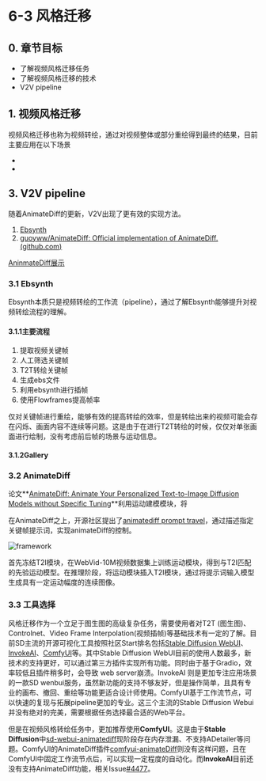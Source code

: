 # 6-3 风格迁移

## 0. 章节目标

- 了解视频风格迁移任务
- 了解视频风格迁移的技术
- V2V pipeline

## 1. 视频风格迁移

视频风格迁移也称为视频转绘，通过对视频整体或部分重绘得到最终的结果，目前主要应用在以下场景

-
-

## 3. V2V pipeline

随着AnimateDiff的更新，V2V出现了更有效的实现方法。

1. [Ebsynth](https://github.com/s9roll7/ebsynth_utility)
2. [guoyww/AnimateDiff: Official implementation of AnimateDiff. (github.com)](https://github.com/guoyww/AnimateDiff)

[AninmateDiff展示](https://www.reddit.com/media?url=https%3A%2F%2Fpreview.redd.it%2Fanimatediff-controlnet-x-3-v0-h2dgmgb3kkub1.png%3Fwidth%3D3160%26format%3Dpng%26auto%3Dwebp%26s%3D81c4f72508751fd69054425df6321489bf855ef9)

### 3.1 Ebsynth

Ebsynth本质只是视频转绘的工作流（pipeline），通过了解Ebsynth能够提升对视频转绘流程的理解。

#### 3.1.1主要流程

1. 提取视频关键帧
2. 人工筛选关键帧
3. T2T转绘关键帧
4. 生成ebs文件
5. 利用ebsynth进行插帧
6. 使用Flowframes提高帧率

仅对关键帧进行重绘，能够有效的提高转绘的效率，但是转绘出来的视频可能会存在闪烁、画面内容不连续等问题。这是由于在进行T2T转绘的时候，仅仅对单张画面进行绘制，没有考虑前后帧的场景与运动信息。

#### 3.1.2Gallery

### 3.2 AnimateDiff

论文**[AnimateDiff: Animate Your Personalized Text-to-Image Diffusion Models without Specific Tuning](https://arxiv.org/abs/2307.04725)**利用运动建模模块，将

在AnimateDiff之上，开源社区提出了[animatediff prompt travel](https://github.com/s9roll7/animatediff-cli-prompt-travel)，通过描述指定关键帧提示词，实现animateDiff的控制。

![framework](.\images\5-1-1-AnimateDiff-framework.jpg)

首先冻结T2I模块，在WebVid-10M视频数据集上训练运动模块，得到与T2I匹配的先验运动模型。在推理阶段，将运动模块插入T2I模块，通过将提示词输入模型生成具有一定运动幅度的连续图像。

### 3.3 工具选择

风格迁移作为一个立足于图生图的高级复杂任务，需要使用者对T2T (图生图)、Controlnet、Video Frame Interpolation(视频插帧)等基础技术有一定的了解。目前SD主流的开源可视化工具按照社区Start排名包括[Stable Diffusion WebUI](https://github.com/AUTOMATIC1111/stable-diffusion-webui)、[InvokeAI](https://github.com/invoke-ai/InvokeAI)、[ComfyUI](https://github.com/comfyanonymous/ComfyUI)等。其中Stable Diffusion WebUI目前的使用人数最多，新技术的支持更好，可以通过第三方插件实现所有功能。同时由于基于Gradio，效率较低且插件稍多时，会导致 web server崩溃。InvokeAI 则是更加专注应用场景的一款SD wenbui服务，虽然新功能的支持不够友好，但是操作简单，且具有专业的画布、撤回、重绘等功能更适合设计师使用。ComfyUI基于工作流节点，可以快速的复现与拓展pipeline更加的专业。这三个主流的Stable Diffusion Webui并没有绝对的完美，需要根据任务选择最合适的Web平台。

但是在视频风格转绘任务中，更加推荐使用**ComfyUI**。这是由于**Stable Diffusion**中[sd-webui-animatediff](https://github.com/continue-revolution/sd-webui-animatediff)现阶段存在内存泄漏、不支持ADetailer等问题。ComfyUI的AnimateDiff插件[comfyui-animateDiff](https://github.com/ArtVentureX/comfyui-animatediff)则没有这样问题，且在ComfyUI中固定工作流节点后，可以实现一定程度的自动化。而**InvokeAI**目前还没有支持AnimateDiff功能，相关Issue[#4477](https://github.com/invoke-ai/InvokeAI/issues/4477)。
